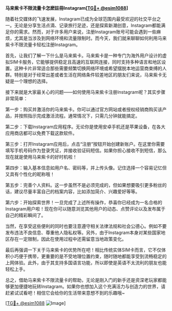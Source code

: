 **马来紫卡不限流量卡怎麽註冊Instagram[[TG💪+ @esim1088](https://t.me/s/esim1088)]**

随着社交媒体的飞速发展，Instagram已成为全球范围内最受欢迎的社交平台之一。无论是分享生活点滴、记录旅行足迹，还是探索新潮创意，Instagram都能满足你的需求。然而，对于许多用户来说，注册Instagram账号可能会遇到一些麻烦，尤其是当涉及到网络环境和流量限制时。而今天，我们就来聊聊如何利用马来紫卡不限流量卡轻松注册Instagram。

首先，让我们了解一下什么是马来紫卡。马来紫卡是一种专门为海外用户设计的虚拟SIM卡服务，它能够提供稳定且高速的互联网连接，同时支持多种语言和地区设置。这种卡片非常适合那些需要频繁切换网络环境或希望摆脱本地运营商束缚的人群。特别是对于经常出差或者生活在网络条件较差地区的朋友们来说，马来紫卡无疑是一个理想的选择。

接下来就是大家最关心的问题——如何使用马来紫卡注册Instagram呢？其实步骤非常简单：

第一步：购买并激活你的马来紫卡。你可以通过官方网站或者授权经销商购买该产品，并按照指示完成激活流程。通常情况下，只需几分钟就能搞定。

第二步：下载Instagram应用程序。无论你是使用安卓手机还是苹果设备，在各大应用商店都可以免费下载这款软件。

第三步：打开Instagram应用后，点击“注册”按钮开始创建新账户。在这里你需要填写手机号码作为登录凭证，并接收验证码短信。如果你担心接收不到短信，那么现在就是使用马来紫卡的好时机啦！

第四步：输入基本信息如用户名、密码等，并上传头像。记住选择一个容易记忆但又具有个性化的昵称哦！

第五步：完善个人资料。这一步虽然不是必须完成的，但如果想要吸引更多粉丝的话，建议尽量丰富自己的档案内容，比如添加简介、兴趣爱好等等。

第六步：开始探索世界！一旦完成了上述所有操作，恭喜你已经成为一名合格的Instagram用户啦！现在你可以随意浏览其他用户的动态、点赞评论以及发布属于自己的精彩瞬间了。

当然，在享受这些便利的同时也要注意遵守相关法律法规和社会公德心。例如不要发布违法不良信息、尊重他人隐私权等。另外，由于Instagram本身对某些国家地区存在一定限制，因此在使用过程中还需留意当地政策变化。

最后再强调一下关于马来紫卡的优势所在吧！相比传统实体SIM卡而言，它不仅体积小巧便于携带，更重要的是不受地理位置约束，随时随地都能享受到流畅稳定的上网体验。此外，由于其支持多国语言功能，所以即使是英语不太流利的朋友也能轻松上手。

总之，借助马来紫卡不限流量卡的帮助，无论是刚入门的新手还是资深老玩家都能够更加便捷地玩转Instagram。如果你也想加入这个充满活力与创造力的世界，请赶紧试试看吧！相信它会给你的生活带来意想不到的乐趣哦~

[[TG💪+ @esim1088](https://t.me/s/esim1088) ![Image](https://i.postimg.cc/4NQfJmqS/Snipaste-2025-05-13-00-14-12.png)]